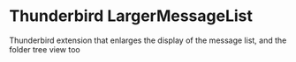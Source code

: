 # Thunderbird LargerMessageList
Thunderbird extension that enlarges the display of the message list, and the folder tree view too
